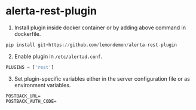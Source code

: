 # alerta-rest-plugin


1. Install plugin inside docker container or by adding above command in dockerfile.
```python
pip install git+https://github.com/lemondemon/alerta-rest-plugin
```
2. Enable plugin in `/etc/alertad.conf`.

```python
PLUGINS = ['rest']
```
3. Set plugin-specific variables either in the server configuration file or as environment variables.
```
POSTBACK_URL=
POSTBACK_AUTH_CODE=
```
